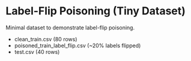 # Label-Flip Poisoning (Tiny Dataset)

Minimal dataset to demonstrate label-flip poisoning.
- clean_train.csv (80 rows)
- poisoned_train_label_flip.csv (~20% labels flipped)
- test.csv (40 rows)
